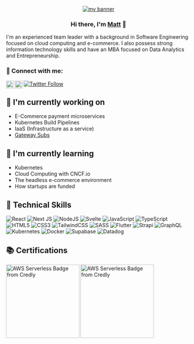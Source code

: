 <p align="center">
  <a href="https://www.mattech.fyi/" target="_blank" rel="noreferrer"><img src="https://res.cloudinary.com/dn4bh5hdx/image/upload/v1676347935/Screenshot_2023-02-13_at_9.06_1_ghux4w.png" alt="my banner"></a>
</p>

<h3 align="center">
Hi there, I'm <a href="https://www.mattech.fyi/" target="_blank" rel="noreferrer">Matt</a> 👋
</h3>

I'm an experienced team leader with a background in Software Engineering focused on cloud computing and e-commerce. I also possess strong information technology skills and have an MBA focused on Data Analytics and Entrepreneurship.

### 🔗 Connect with me:

<a href="https://www.linkedin.com/in/malewis5/"><img align="left" src="https://raw.githubusercontent.com/yushi1007/yushi1007/main/images/linkedin.svg" alt="Matthew Lewis | LinkedIn" width="21px"/></a>
<a href="https://instagram.com/matt____lewis"><img align="left" src="https://raw.githubusercontent.com/yushi1007/yushi1007/main/images/instagram.svg" alt="Matthew Lewis | Instagram" width="21px"/></a>
<a href="https://twitter.com/mttlws">
![Twitter Follow](https://img.shields.io/twitter/follow/mttlws?style=social)
</a>
</br>

## 🔭 I'm currently working on

- E-Commerce payment microservices
- Kubernetes Build Pipelines
- IaaS (Infrastructure as a service)
- [Gateway Subs](https://gateway-frontend-alpha.vercel.app)

## 🌱 I'm currently learning

- Kubernetes
- Cloud Computing with CNCF.io
- The headless e-commerce environment
- How startups are funded

## 💼 Technical Skills

![React](https://img.shields.io/badge/react-%2320232a.svg?style=for-the-badge&logo=react&logoColor=%2361DAFB)
![Next JS](https://img.shields.io/badge/Next-black?style=for-the-badge&logo=next.js&logoColor=white)
![NodeJS](https://img.shields.io/badge/node.js-6DA55F?style=for-the-badge&logo=node.js&logoColor=white)
![Svelte](https://img.shields.io/badge/svelte-%23f1413d.svg?style=for-the-badge&logo=svelte&logoColor=white)
![JavaScript](https://img.shields.io/badge/javascript-%23323330.svg?style=for-the-badge&logo=javascript&logoColor=%23F7DF1E)
![TypeScript](https://img.shields.io/badge/typescript-%23007ACC.svg?style=for-the-badge&logo=typescript&logoColor=white)
![HTML5](https://img.shields.io/badge/html5-%23E34F26.svg?style=for-the-badge&logo=html5&logoColor=white)
![CSS3](https://img.shields.io/badge/css3-%231572B6.svg?style=for-the-badge&logo=css3&logoColor=white)
![TailwindCSS](https://img.shields.io/badge/tailwindcss-%2338B2AC.svg?style=for-the-badge&logo=tailwind-css&logoColor=white)
![SASS](https://img.shields.io/badge/SASS-hotpink.svg?style=for-the-badge&logo=SASS&logoColor=white)
![Flutter](https://img.shields.io/badge/Flutter-%2302569B.svg?style=for-the-badge&logo=Flutter&logoColor=white)
![Strapi](https://img.shields.io/badge/strapi-%232E7EEA.svg?style=for-the-badge&logo=strapi&logoColor=white)
![GraphQL](https://img.shields.io/badge/-GraphQL-E10098?style=for-the-badge&logo=graphql&logoColor=white)
![Kubernetes](https://img.shields.io/badge/kubernetes-%23326ce5.svg?style=for-the-badge&logo=kubernetes&logoColor=white)
![Docker](https://img.shields.io/badge/docker-%230db7ed.svg?style=for-the-badge&logo=docker&logoColor=white)
![Supabase](https://img.shields.io/badge/Supabase-3ECF8E?style=for-the-badge&logo=supabase&logoColor=white)
![Datadog](https://img.shields.io/badge/datadog-%23632CA6.svg?style=for-the-badge&logo=datadog&logoColor=white)

## 📚 Certifications

<a href="https://www.credly.com/badges/bda0643b-3a7f-419a-a830-9d828d8537a8/public_url"><img align="left" src="https://images.credly.com/size/200x200/images/e07c6cc4-b737-4d7e-8ce8-66b6b7a60367/image.png" alt="AWS Serverless Badge from Credly" width="200px"/></a>
<a href="https://stripecertifications.credential.net/b2e57341-95f0-4a5b-a1fb-3571f56eb929#gs.mg9ggw"><img align="left" src="https://api.accredible.com/v1/frontend/credential_website_embed_image/badge/60265399" alt="AWS Serverless Badge from Credly" width="200px"/></a>
